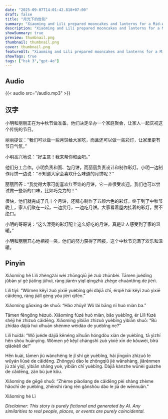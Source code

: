 ```yaml
---
date: "2025-09-07T14:01:42.818+07:00"
draft: false
title: "月光下的告別"
summary: "Xiaoming and Lili prepared mooncakes and lanterns for a Mid-Autumn Festival family gathering, bringing joy and warmth to everyone."
description: "Xiaoming and Lili prepared mooncakes and lanterns for a Mid-Autumn Festival family gathering, bringing joy and warmth to everyone."
showSummary: true
preview: thumbnail.png
thumbnail: thumbnail.png
cover: thumbnail.png
featureAlt: "Xiaoming and Lili prepared mooncakes and lanterns for a Mid-Autumn Festival family gathering, bringing joy and warmth to everyone."
showTags: true
tags: ["hsk 3","gpt-4o"]
---
```


## Audio
{{< audio src="/audio.mp3" >}}

## 汉字
小明和丽丽正在为中秋节做准备。他们决定举办一个家庭聚会，让家人一起庆祝这个传统的节日。

丽丽提议：“我们可以做一些月饼给大家吃，而且还可以做一些彩灯，让家里更有节日气氛。”

小明高兴地说：“好主意！我来帮你和面吧。”

他们分工合作。小明负责和面、包月饼，而丽丽负责设计和制作彩灯。小明一边制作月饼一边说：“不知道大家会喜欢什么味道的月饼呢？”

丽丽回答：“我觉得大家可能喜欢红豆馅的月饼，它一直很受欢迎。我们也可以尝试做一些新的口味，比如巧克力的！”

很快，他们就完成了几十个月饼，还精心制作了五颜六色的彩灯。终于到了中秋节晚上，家人们聚在一起，一边赏月，一边吃月饼。大家看着屋内挂着的彩灯，赞不绝口。

小明的哥哥说：“这么漂亮的彩灯配上这么好吃的月饼，真是让人感受到了家的温暖。”

小明和丽丽开心地相视一笑。他们的努力获得了回报，这个中秋节充满了欢乐和温暖。

## Pinyin
Xiǎomíng hé Lìlì zhèngzài wèi zhōngqiū jié zuò zhǔnbèi. Tāmen juédìng jǔbàn yí gè jiātíng jùhuì, ràng jiārén yìqǐ qìngzhù zhège chuántǒng de jiérì.

Lìlì tíyì: “Wǒmen kěyǐ zuò yìxiē yuèbǐng gěi dàjiā chī, érqiě hái kěyǐ zuò yìxiē cǎidēng, ràng jiālǐ gèng yǒu jiérì qìfēn.”

Xiǎomíng gāoxìng de shuō: “Hǎo zhǔyì! Wǒ lái bāng nǐ huò miàn ba.”

Tāmen fēngōng hézuò. Xiǎomíng fùzé huò miàn, bāo yuèbǐng, ér Lìlì fùzé shèjì hé zhìzuò cǎidēng. Xiǎomíng yìbiān zhìzuò yuèbǐng yìbiān shuō: “Bù zhīdào dàjiā huì xǐhuān shénme wèidào de yuèbǐng ne?”

Lìlì huídá: “Wǒ juéde dàjiā kěnéng xǐhuān hóngdòu xiàn de yuèbǐng, tā yìzhí hěn shòu huānyíng. Wǒmen yě kěyǐ chángshì zuò yìxiē xīn de kǒuwèi, bǐrú qiǎokèlì de!”

Hěn kuài, tāmen jiù wánchéng le jǐ shí gè yuèbǐng, hái jīngxīn zhìzuò le wǔyán liùsè de cǎidēng. Zhōngyú dào le zhōngqiū jié wǎnshàng, jiārénmen jù zài yìqǐ, yìbiān shǎng yuè, yìbiān chī yuèbǐng. Dàjiā kànzhe wūnèi guàzhe de cǎidēng, zàn bù jué kǒu.

Xiǎomíng de gēgē shuō: “Zhème piàoliang de cǎidēng pèi shàng zhème hǎochī de yuèbǐng, zhēnshi ràng rén gǎnshòu dào le jiā de wēnnuǎn.”

Xiǎomíng hé Lì

*Disclaimer: This story is purely fictional and generated by AI. Any similarities to real people, places, or events are purely coincidental.*
